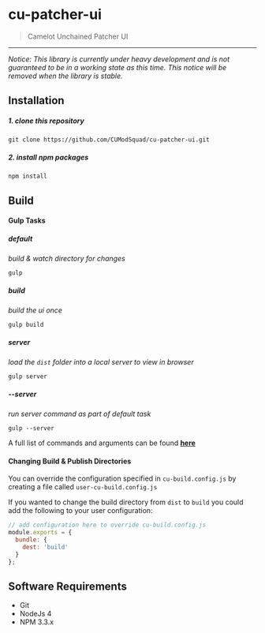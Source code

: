cu-patcher-ui
=============

> Camelot Unchained Patcher UI

---
*Notice: This library is currently under heavy development and is not guaranteed to be in a working state as this time.  This notice will be removed when the library is stable.*

Installation
------------
##### 1. clone this repository
```
git clone https://github.com/CUModSquad/cu-patcher-ui.git
```
##### 2. install npm packages
```
npm install
```


Build
-----

#### Gulp Tasks

##### default
*build & watch directory for changes*
```
gulp
```
##### build
*build the ui once*
```
gulp build
```

##### server
*load the `dist` folder into a local server to view in browser*
```
gulp server
```

##### --server
*run server command as part of default task*
```
gulp --server
```

A full list of commands and arguments can be found **[here](https://github.com/csegames/cu-build-tools#modulelibrary---builder)**

#### Changing Build & Publish Directories

You can override the configuration specified in `cu-build.config.js` by creating a file called `user-cu-build.config.js`

If you wanted to change the build directory from `dist` to `build` you could add the following to your user configuration:

```js
// add configuration here to override cu-build.config.js
module.exports = {
  bundle: {
    dest: 'build'
  }
};

```


Software Requirements
---------------------
- Git
- NodeJs 4
- NPM 3.3.x
